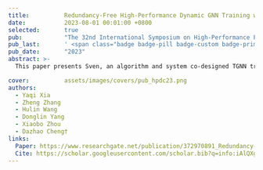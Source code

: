 ```yaml
---
title:          Redundancy-Free High-Performance Dynamic GNN Training with Hierarchical Pipeline Parallelism
date:           2023-08-01 00:01:00 +0800
selected:       true
pub:            "The 32nd International Symposium on High-Performance Parallel and Distributed Computing (ACM HPDC, Best Paper Nomination)"
pub_last:       ' <span class="badge badge-pill badge-custom badge-primary">Conference</span><span class="badge badge-pill badge-custom badge-warning">CCF-B</span>'
pub_date:       "2023"
abstract: >-
  This paper presents Sven, an algorithm and system co-designed TGNN training library for the end-to-end performance optimization on multi-node multi-GPU systems.

cover:          assets/images/covers/pub_hpdc23.png
authors:
  - Yaqi Xia
  - Zheng Zhang
  - Hulin Wang
  - Donglin Yang
  - Xiaobo Zhou
  - Dazhao Cheng†
links:
  Paper: https://www.researchgate.net/publication/372970891_Redundancy-Free_High-Performance_Dynamic_GNN_Training_with_Hierarchical_Pipeline_Parallelism
  Cite: https://scholar.googleusercontent.com/scholar.bib?q=info:iAlQXgKqt_kJ:scholar.google.com/&output=citation&scisdr=ClHXww7fENKfuhjn6gU:AFWwaeYAAAAAZrXh8gWTCgTXYLbXUF43RFf8TP4&scisig=AFWwaeYAAAAAZrXh8r9WKk8jHsP4QwW0zXpcVHc&scisf=4&ct=citation&cd=-1&hl=en
---
```

